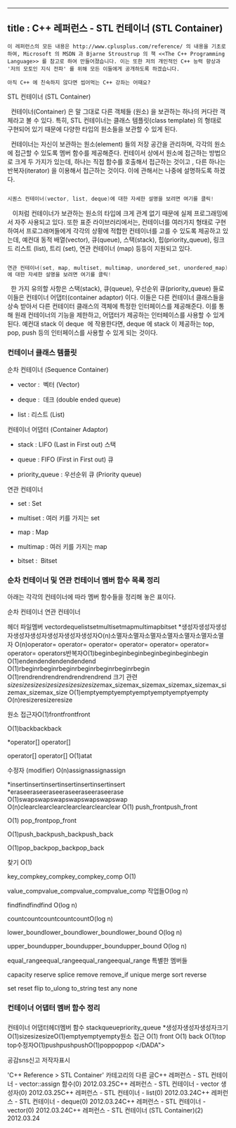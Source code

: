 ----------------
title : C++ 레퍼런스 - STL 컨테이너 (STL Container)
--------------



```info
이 레퍼런스의 모든 내용은 http://www.cplusplus.com/reference/ 의 내용을 기초로 하여, Microsoft 의 MSDN 과 Bjarne Stroustrup 의 책 <<The C++ Programming Language>> 를 참고로 하여 만들어졌습니다. 이는 또한 저의 개인적인 C++ 능력 향상과 '저의 모토인 지식 전파' 를 위해 모든 이들에게 공개하도록 하겠습니다.
```

```info
아직 C++ 에 친숙하지 않다면 씹어먹는 C++ 강좌는 어때요?
```

STL 컨테이너 (STL Container)





  컨테이너(Container) 은 말 그대로 다른 객체들 (원소) 을 보관하는 하나의 커다란 객체라고 볼 수 있다. 특히, STL 컨테이너는 클래스 템플릿(class template) 의 형태로 구현되어 있기 때문에 다양한 타입의 원소들을 보관할 수 있게 된다. 

  컨테이너는 자신이 보관하는 원소(element) 들의 저장 공간을 관리하며, 각각의 원소에 접근할 수 있도록 멤버 함수를 제공해준다. 컨테이서 상에서 원소에 접근하는 방법으로 크게 두 가지가 있는데, 하나는 직접 함수를 호출해서 접근하는 것이고 , 다른 하나는 반복자(iterator) 을 이용해서 접근하는 것이다. 이에 관해서는 나중에 설명하도록 하겠다. 

```cpp

시퀀스 컨테이너(vector, list, deque)에 대한 자세한 설명을 보려면 여기를 클릭!
```



   이처럼 컨테이너가 보관하는 원소의 타입에 크게 관계 없기 때문에 실제 프로그래밍에서 자주 사용되고 있다. 또한 표준 라이브러리에서는, 컨테이너를 여러가지 형태로 구현하여서 프로그래머들에게 각각의 상황에 적합한 컨테이너를 고를 수 있도록 제공하고 있는데, 예컨대 동적 배열(vector), 큐(queue), 스택(stack), 힙(priority_queue), 링크드 리스트 (list), 트리 (set), 연관 컨테이너 (map) 등등이 지원되고 있다. 

```cpp

연관 컨테이너(set, map, multiset, multimap, unordered_set, unordered_map)
에 대한 자세한 설명을 보려면 여기를 클릭!
```



  한 가지 유의할 사항은 스택(stack), 큐(queue), 우선순위 큐(priority_queue) 들로 이들은 컨테이너 어댑터(container adaptor) 이다. 이들은 다른 컨테이너 클래스들을 상속 받아서 다른 컨테이터 클래스의 객체에 특정한 인터페이스를 제공해준다. 이를 통해 원래 컨테이너의 기능을 제한하고, 어댑터가 제공하는 인터페이스를 사용할 수 있게 된다. 예컨대 stack 이 deque  에 작용한다면, deque 에 stack 이 제공하는 top, pop, push 등의 인터페이스를 사용할 수 있게 되는 것이다. 



###  컨테이너 클래스 템플릿





순차 컨테이너 (Sequence Container)


* vector 
:  벡터 (Vector)


* deque
 :  데크 (double ended queue)


* list 
: 리스트 (List)


컨테이너 어댑터 (Container Adaptor)


* stack : LIFO (Last in First out) 스택


* queue : FIFO (First in First out) 큐


* priority_queue : 우선순위 큐 (Priority queue)




 연관 컨테이너


* set : Set


* multiset : 여러 키를 가지는 set 


* map : Map 


* multimap : 여러 키를 가지는 map


* bitset :  Bitset




###  순차 컨테이너 및 연관 컨테이너 멤버 함수 목록 정리




아래는 각각의 컨테이너에 따라 멤버 함수들을 정리해 놓은 표이다.


순차 컨테이너
연관 컨테이너

헤더 파일<vector><deque><list><set><map><bitset>멤버
vectordequelistsetmultisetmapmultimapbitset
*생성자생성자생성자생성자생성자생성자생성자생성자O(n)소멸자소멸자소멸자소멸자소멸자소멸자소멸자
O(n)operator= operator= operator= operator= operator= operator= operator= operators반복자O(1)beginbeginbeginbeginbeginbeginbegin
O(1)endendendendendendend
O(1)rbeginrbeginrbeginrbeginrbeginrbeginrbegin
O(1)rendrendrendrendrendrendrend
크기 관련
*sizesizesizesizesizesizesizesize*max_sizemax_sizemax_sizemax_sizemax_sizemax_sizemax_size
O(1)emptyemptyemptyemptyemptyemptyempty
O(n)resizeresizeresize




원소 접근자O(1)frontfrontfront




O(1)backbackback




*operator[] operator[] 


operator[] 
operator[] O(1)atat





수정자
(modifier)
O(n)assignassignassign




*insertinsertinsertinsertinsertinsertinsert
*eraseeraseeraseeraseeraseeraseerase
O(1)swapswapswapswapswapswapswap
O(n)clearclearclearclearclearclearclear
O(1)
push_frontpush_front




O(1)
pop_frontpop_front




O(1)push_backpush_backpush_back




O(1)pop_backpop_backpop_back




찾기
O(1)


key_compkey_compkey_compkey_comp
O(1)


value_compvalue_compvalue_compvalue_comp
작업들O(log n)


findfindfindfind
O(log n)


countcountcountcountcountO(log n)


lower_boundlower_boundlower_boundlower_bound
O(log n)


upper_boundupper_boundupper_boundupper_bound
O(log n)


equal_rangeequal_rangeequal_rangeequal_range
특별한 멤버들

capacity
reserve
splice
remove
remove_if
unique
merge
sort
reverse



set
reset
flip
to_ulong
to_string
test
any
none


### 컨테이너 어댑터 멤버 함수 정리

### 




컨테이너 어댑터헤더<stack><queue>멤버 함수
stackqueuepriority_queue
*생성자생성자생성자크기O(1)sizesizesizeO(1)emptyemptyempty원소 접근
O(1)
front
O(1)
back
O(1)top
top수정자O(1)pushpushpushO(1)poppoppop
</DADA">



공감sns신고
저작자표시

'C++ Reference > STL Container' 카테고리의 다른 글C++ 레퍼런스 - STL 컨테이너 - vector::assign 함수(0)
2012.03.25C++ 레퍼런스 - STL 컨테이너 - vector 생성자(0)
2012.03.25C++ 레퍼런스 - STL 컨테이너 - list(0)
2012.03.24C++ 레퍼런스 - STL 컨테이너 - deque(0)
2012.03.24C++ 레퍼런스 - STL 컨테이너 - vector(0)
2012.03.24C++ 레퍼런스 - STL 컨테이너 (STL Container)(2)
2012.03.24

